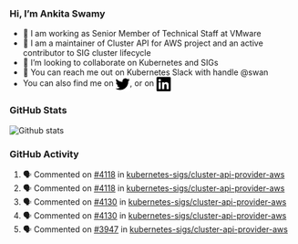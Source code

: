 ### Hi, I’m Ankita Swamy

- 💼 I am working as Senior Member of Technical Staff at VMware
- 👀 I am a maintainer of Cluster API for AWS project and an active contributor to SIG cluster lifecycle
- 💞️ I’m looking to collaborate on Kubernetes and SIGs
- 💬 You can reach me out on Kubernetes Slack with handle @swan
- You can also find me on <a href="https://twitter.com/SwamyAnkita" target="blank"><img align="center" src="https://raw.githubusercontent.com/Ankitasw/Ankitasw/master/svg/twitter.svg" alt="Ankitasw" height="25" width="25" color="#1DA1f2" /></a>, or on <a href="https://www.linkedin.com/in/Ankitaswamy/" target="blank"><img align="center" src="https://raw.githubusercontent.com/Ankitasw/Ankitasw/master/svg/linkedin.svg" alt="Ankitasw" height="25" width="25" /></a>

### GitHub Stats
![Github stats](https://github-readme-stats.vercel.app/api?username=Ankitasw&count_private=true&show_icons=true&theme=tokyonight)

### GitHub Activity 
<!--START_SECTION:activity-->
1. 🗣 Commented on [#4118](https://github.com/kubernetes-sigs/cluster-api-provider-aws/issues/4118) in [kubernetes-sigs/cluster-api-provider-aws](https://github.com/kubernetes-sigs/cluster-api-provider-aws)
2. 🗣 Commented on [#4118](https://github.com/kubernetes-sigs/cluster-api-provider-aws/issues/4118) in [kubernetes-sigs/cluster-api-provider-aws](https://github.com/kubernetes-sigs/cluster-api-provider-aws)
3. 🗣 Commented on [#4130](https://github.com/kubernetes-sigs/cluster-api-provider-aws/issues/4130) in [kubernetes-sigs/cluster-api-provider-aws](https://github.com/kubernetes-sigs/cluster-api-provider-aws)
4. 🗣 Commented on [#4130](https://github.com/kubernetes-sigs/cluster-api-provider-aws/issues/4130) in [kubernetes-sigs/cluster-api-provider-aws](https://github.com/kubernetes-sigs/cluster-api-provider-aws)
5. 🗣 Commented on [#3947](https://github.com/kubernetes-sigs/cluster-api-provider-aws/issues/3947) in [kubernetes-sigs/cluster-api-provider-aws](https://github.com/kubernetes-sigs/cluster-api-provider-aws)
<!--END_SECTION:activity-->
